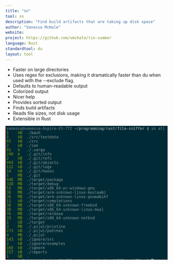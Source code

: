 ```yaml
---
title: "sn"
tool: sn
description: "Find build artifacts that are taking up disk space"
author: "Vanessa McHale"
website:
project: https://github.com/vmchale/tin-summer
language: Rust
standardtool: du
layout: tool
---
```



* Faster on large directories
* Uses regex for exclusions, making it dramatically faster than du when used with the --exclude flag.
* Defaults to human-readable output
* Colorized output
* Nicer help
* Provides sorted output
* Finds build artifacts
* Reads file sizes, not disk usage
* Extensible in Rust

![Screenshot](screenshot.png)
